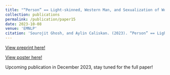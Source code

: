 ```yaml
---
title: "“Person” == Light-skinned, Western Man, and Sexualization of Women of Color: Stereotypes in Stable Diffusion"
collection: publications
permalink: /publication/paper15
date: 2023-10-08
venue: 'EMNLP'
citation: 'Sourojit Ghosh, and Aylin Caliskan. (2023). “Person” == Light-skinned, Western Man, and Sexualization of Women of Color: Stereotypes in Stable Diffusion. Findings of the 2023 Conference on Empirical Methods in Natural Language Processing.'
---
```


[View preprint here!](https://arxiv.org/abs/2310.19981)

[View poster here!](https://sourojitghosh.github.io/files/EMNLP2023.pdf)

Upcoming publication in December 2023, stay tuned for the full paper! 
